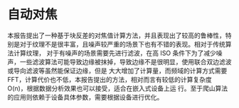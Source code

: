 自动对焦
============
本报告提出了一种基于块反差的对焦值计算方法，并且表现出了较高的鲁棒性，特别是对于纹理不是很丰富，且噪声较严重的场景下也有不错的表现。相对于传统算法计算纹理，
对于有噪声的场景需要先进行滤波，在高 ISO 条件下为了减少噪声，一些滤波算法可能导致边缘被抹掉，导致边缘不是很明显，使用联合双边滤波或导向滤波等虽然能保证边缘，但是
大大增加了计算量，而频域的计算方式需要 FFT，计算代价也不低，本报告提出的方法，相对而言有较低的计算复杂度 O(n)，根据数据分析效果也可以接受，适合在嵌入式设备上运
行。至于爬山算法的应用则依赖于设备具体参数，需要根据设备进行优化。 
